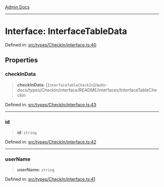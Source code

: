 [Admin Docs](/)

***

# Interface: InterfaceTableData

Defined in: [src/types/CheckIn/interface.ts:40](https://github.com/PalisadoesFoundation/talawa-admin/blob/main/src/types/CheckIn/interface.ts#L40)

## Properties

### checkInData

> **checkInData**: [`InterfaceTableCheckIn`]/auto-docs/types/CheckIn/interface/README/interfaces/InterfaceTableCheckIn

Defined in: [src/types/CheckIn/interface.ts:43](https://github.com/PalisadoesFoundation/talawa-admin/blob/main/src/types/CheckIn/interface.ts#L43)

***

### id

> **id**: `string`

Defined in: [src/types/CheckIn/interface.ts:42](https://github.com/PalisadoesFoundation/talawa-admin/blob/main/src/types/CheckIn/interface.ts#L42)

***

### userName

> **userName**: `string`

Defined in: [src/types/CheckIn/interface.ts:41](https://github.com/PalisadoesFoundation/talawa-admin/blob/main/src/types/CheckIn/interface.ts#L41)
